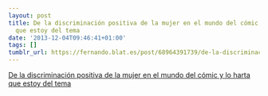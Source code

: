 ```yaml
---
layout: post
title: De la discriminación positiva de la mujer en el mundo del cómic y lo harta
  que estoy del tema
date: '2013-12-04T09:46:41+01:00'
tags: []
tumblr_url: https://fernando.blat.es/post/68964391739/de-la-discriminaci%C3%B3n-positiva-de-la-mujer-en-el
---
```

[De la discriminación positiva de la mujer en el mundo del cómic y lo harta que estoy del tema](http://carmenpacheco.es/de-la-discriminacion-positiva-de-la-mujer-en-el-mundo-del-comic-y-lo-harta-que-estoy-del-tema/)  
